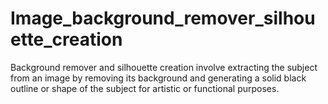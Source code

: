 # Image_background_remover_silhouette_creation
Background remover and silhouette creation involve extracting the subject from an image by removing its background and generating a solid black outline or shape of the subject for artistic or functional purposes.
